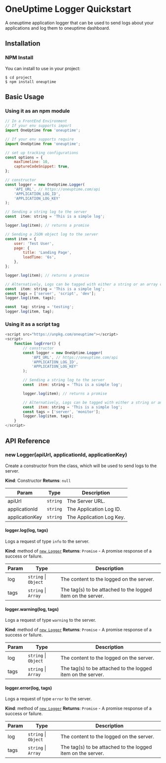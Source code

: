 # OneUptime Logger Quickstart

A oneuptime application logger that can be used to send logs about your applications and log them to oneuptime dashboard.

## Installation

### NPM Install

You can install to use in your project:

```
$ cd project
$ npm install oneuptime
```

## Basic Usage

### Using it as an npm module

```javascript
// In a FrontEnd Environment
// If your env supports import
import OneUptime from 'oneuptime';

// If your env supports require
import OneUptime from 'oneuptime';

// set up tracking configurations
const options = {
    maxTimeline: 10,
    captureCodeSnippet: true,
};

// constructor
const logger = new OneUptime.Logger(
    'API_URL', // https://oneuptime.com/api
    'APPLICATION_LOG_ID',
    'APPLICATION_LOG_KEY'
);

// Sending a string log to the server
const  item: string = 'This is a simple log';

logger.log(item); // returns a promise

// Sending a JSON object log to the server
const item = {
    user: 'Test User',
    page: {
        title: 'Landing Page',
        loadTime: '6s',
    },
};

logger.log(item); // returns a promise

// Alternatively, Logs can be tagged with either a string or an array of strings
const  item: string = 'This is a simple log';
const tags = ['server', 'script', 'dev'];
logger.log(item, tags);

const  tag: string = 'testing';
logger.log(item, tag);
```

### Using it as a script tag

```javascript
<script src="https://unpkg.com/oneuptime"></script>
<script>
    function logError() {
        // constructor
        const logger = new OneUptime.Logger(
            'API_URL', // https://oneuptime.com/api
            'APPLICATION_LOG_ID',
            'APPLICATION_LOG_KEY'
        );

        // Sending a string log to the server
        const  item: string = 'This is a simple log';

        logger.log(item); // returns a promise

        // Alternatively, Logs can be tagged with either a string or an array of strings
        const  item: string = 'This is a simple log';
        const tags = ['server', 'monitor'];
        logger.log(item, tags);
    }
</script>
```

## API Reference

### new Logger(apiUrl, applicationId, applicationKey)

Create a constructor from the class, which will be used to send logs to the server.

**Kind**: Constructor
**Returns**: <code>null</code>

| Param          | Type                | Description              |
| -------------- | ------------------- | ------------------------ |
| apiUrl         | <code>string</code> | The Server URL.          |
| applicationId  | <code>string</code> | The Application Log ID.  |
| applicationKey | <code>string</code> | The Application Log Key. |

#### logger.log(log, tags)

Logs a request of type `info` to the server.

**Kind**: method of [<code>new Logger</code>](#logger_api--logger)
**Returns**: <code>Promise</code> - A promise response of a success or failure.

| Param | Type                                       | Description                                                 |
| ----- | ------------------------------------------ | ----------------------------------------------------------- |
| log   | <code>string</code> \| <code>Object</code> | The content to the logged on the server.                    |
| tags  | <code>string</code> \| <code>Array</code>  | The tag(s) to be attached to the logged item on the server. |

#### logger.warning(log, tags)

Logs a request of type `warning` to the server.

**Kind**: method of [<code>new Logger</code>](#logger_api--logger)
**Returns**: <code>Promise</code> - A promise response of a success or failure.

| Param | Type                                       | Description                                                 |
| ----- | ------------------------------------------ | ----------------------------------------------------------- |
| log   | <code>string</code> \| <code>Object</code> | The content to the logged on the server.                    |
| tags  | <code>string</code> \| <code>Array</code>  | The tag(s) to be attached to the logged item on the server. |

#### logger.error(log, tags)

Logs a request of type `error` to the server.

**Kind**: method of [<code>new Logger</code>](#logger_api--logger)
**Returns**: <code>Promise</code> - A promise response of a success or failure.

| Param | Type                                       | Description                                                 |
| ----- | ------------------------------------------ | ----------------------------------------------------------- |
| log   | <code>string</code> \| <code>Object</code> | The content to the logged on the server.                    |
| tags  | <code>string</code> \| <code>Array</code>  | The tag(s) to be attached to the logged item on the server. |
